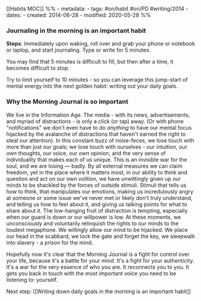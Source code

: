  [[Habits MOC]]
%% - metadata: 
	- tags: #on/habit #on/PD #writing/2014 
	- dates: 
		- created: 2014-06-28
		- modified: 2020-05-28 %%		
### Journaling in the morning is an important habit
**Steps**:
Immediately upon waking, roll over and grab your phone or notebook or laptop, and start journaling. Type or write for 5 minutes. 

You may find that 5 minutes is difficult to fill, but then after a time, it becomes difficult to stop. 

Try to limit yourself to 10 minutes - so you can leverage this jump-start of mental energy into the next golden habit: writing out your daily goals.

### Why the Morning Journal is so important
We live in the Information Age. The media - with its news, advertisements, and myriad of distractions - is only a click (or tap) away. (Or with phone "notifications" we don't even have to do *anything* to have our mental focus  hijacked by the avalanche of distractions that haven't earned the right to steal our attention). In this constant buzz of noise-feces, we lose touch with more than just our goals; we lose touch with ourselves - our intuition, our *own* thoughts, our voice, our *own* opinion, and the very sense of individuality that makes each of us unique. This is an invisible war for the soul, and we are losing — badly. By all external measures we can claim freedom, yet in the place where it matters most, in our ability to think and question and act on our own volition, we have unwittingly given up our minds to be shackled by the forces of outside stimuli. Stimuli that tells us how to think, that manipulates our emotions, making us incredulously angry at someone or some issue we've never met or likely don't truly understand, and telling us how to feel about it, and giving us talking points for what to share about it. The low-hanging fruit of distraction is tempting, especially when our guard is down or our willpower is low. At these moments, we unconsciously and voluntarily relinquish the rights to our minds to the loudest megaphone. We willingly allow our mind to be hijacked. We place our head in the scabbard, we lock the gate and forget the key, we sleepwalk into slavery - a prison for the mind.

Hopefully now it's clear that the Morning Journal is a fight for control over your life, because it's a battle for your mind. It's a fight for your authenticity. It's a war for the very essence of who you are. It reconnects you to you. It gets you back in touch with the most important voice you need to be listening to: yourself. 

Next step: [[Writing down daily goals in the morning is an important habit]]
